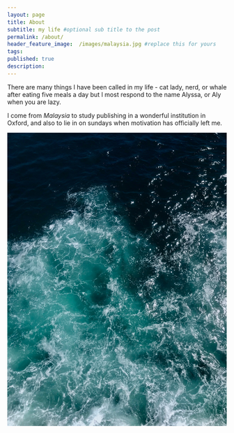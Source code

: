 ```yaml
---
layout: page
title: About
subtitle: my life #optional sub title to the post
permalink: /about/
header_feature_image:  /images/malaysia.jpg #replace this for yours
tags:
published: true
description:
---
```


There are many things I have been called in my life - cat lady, nerd, or whale after eating five meals a day but I most respond to the name Alyssa, or Aly when you are lazy.

I come from _Malaysia_ to study publishing in a wonderful institution in Oxford, and also to lie in on sundays when motivation has officially left me.

[![](/images/waves.jpg)](/images/waves.jpg)
